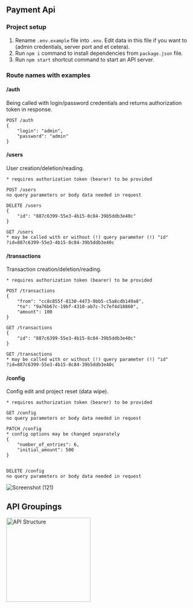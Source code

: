 ## Payment Api

### Project setup
1. Rename `.env.example` file into `.env`. Edit data in this file if you want to (admin credentials, server port and et cetera).
2. Run `npm i` command to install dependencies from `package.json` file.
3. Run `npm start` shortcut command to start an API server.

### Route names with examples
#### /auth
Being called with login/password credentials and returns authorization token in response.
```
POST /auth
{
    "login": "admin",
    "password": "admin" 
}
```

#### /users
User creation/deletion/reading.
```
* requires authorization token (bearer) to be provided

POST /users
no query parameters or body data needed in request

DELETE /users
{
    "id": "887c6399-55e3-4b15-8c84-39b5ddb3e40c"
}

GET /users
* may be called with or without (!) query parameter (!) "id"
?id=887c6399-55e3-4b15-8c84-39b5ddb3e40c
```

#### /transactions
Transaction creation/deletion/reading.
```
* requires authorization token (bearer) to be provided

POST /transactions
{
    "from": "cc8c855f-8130-4473-9bb5-c5a8cdb149a8",
    "to": "9a76b67c-19bf-4310-ab7c-7c7ef4d18860",
    "amount": 100
}

GET /transactions
{
    "id": "887c6399-55e3-4b15-8c84-39b5ddb3e40c"
}

GET /transactions
* may be called with or without (!) query parameter (!) "id"
?id=887c6399-55e3-4b15-8c84-39b5ddb3e40c
```

#### /config
Config edit and project reset (data wipe).
```
* requires authorization token (bearer) to be provided

GET /config
no query parameters or body data needed in request

PATCH /config
* config options may be changed separately 
{
    "number_of_entries": 6,
    "initial_amount": 500
}


DELETE /config
no query parameters or body data needed in request
```



![Screenshot (121)](https://user-images.githubusercontent.com/33089347/218465146-707806c7-66fb-49e4-a93e-3a02a4a22be2.png)

## API Groupings

<img width="223" alt="API Structure" src="https://user-images.githubusercontent.com/33089347/218465156-955b9559-e7a1-45f9-b78a-0e5913c05da0.PNG">

